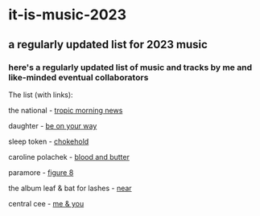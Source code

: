 <h1>it-is-music-2023</h1>
<h2>a regularly updated list for 2023 music</h2>

<h3>here's a regularly updated list of music and tracks by me and like-minded eventual collaborators</h3>


The list (with links):

the national - [tropic morning news](https://open.spotify.com/track/6TZ6vaiyYeMZzPef9hvnZL?si=1d5dfd859488457f)

daughter - [be on your way](https://open.spotify.com/track/0R3wEiSEO8AM3UJBvdvvmv?si=f4787448851f469e)

sleep token - [chokehold](https://open.spotify.com/track/7rHbwSOzT6z2D26oMQk9xG?si=ab89fdbbfb6b4be4)

caroline polachek - [blood and butter](https://open.spotify.com/track/1QmWunl2nbV9o9lujiLIDn?si=def7c392cdd04b39)

paramore - [figure 8](https://open.spotify.com/track/2Jb3hVkRFoiiwXYcELiBfC?si=4674645857634ae3)

the album leaf & bat for lashes - [near](https://open.spotify.com/track/2L930ErFAGUsUxxOOUEonO?si=f99d14571e9b4aff)

central cee - [me & you](https://open.spotify.com/track/12Us8e6NFesdkXKf4StU1I?si=00a6794e9da44d48)

